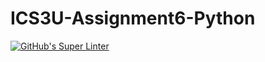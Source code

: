 # ICS3U-Assignment6-Python

[![GitHub's Super Linter](https://github.com/Aidan-Lalonde-Novales/ICS3U-Assignment6-Python/workflows/GitHub's%20Super%20Linter/badge.svg)](https://github.com/Aidan-Lalonde-Novales/ICS3U-Assignment6-Python/actions)
